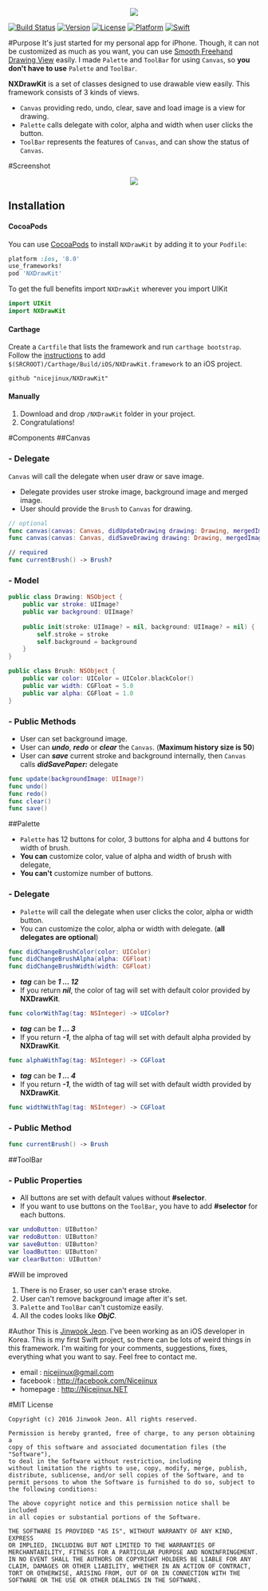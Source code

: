 
<p align="center">
  <img src="images/logo.jpg"/>
</p>


[![Build Status](https://travis-ci.org/Nicejinux/NXDrawKit.svg?branch=master)](https://travis-ci.org/Nicejinux/NXDrawKit)
[![Version](https://img.shields.io/cocoapods/v/NXDrawKit.svg?style=flat)](http://cocoapods.org/pods/NXDrawKit)
[![License](https://img.shields.io/badge/license-MIT-yellow.svg)](http://cocoapods.org/pods/NXDrawKit)
[![Platform](https://img.shields.io/cocoapods/p/NXDrawKit.svg?style=flat)](http://cocoapods.org/pods/NXDrawKit)
[![Swift](https://img.shields.io/badge/Swift-2.2-green.svg)](http://cocoapods.org/pods/NXDrawKit)

#Purpose
It's just started for my personal app for iPhone.
Though, it can not be customized as much as you want, you can use [Smooth Freehand Drawing View](http://code.tutsplus.com/tutorials/ios-sdk_freehand-drawing--mobile-13164) easily.
I made `Palette` and `ToolBar` for using `Canvas`, so **you don't have to use** `Palette` and `ToolBar`.

**NXDrawKit** is a set of classes designed to use drawable view easily. 
This framework consists of 3 kinds of views.
 - `Canvas` providing redo, undo, clear, save and load image is a view  for drawing.
 - `Palette` calls delegate with color, alpha and width when user clicks the button.
 - `ToolBar` represents the features of `Canvas`, and can show the status of `Canvas`.



#Screenshot
<p align="center">
  <img src="images/screenShot.gif" border="black"/>
</p>



## Installation

#### CocoaPods
You can use [CocoaPods](http://cocoapods.org/) to install `NXDrawKit` by adding it to your `Podfile`:

```ruby
platform :ios, '8.0'
use_frameworks!
pod 'NXDrawKit'
```

To get the full benefits import `NXDrawKit` wherever you import UIKit

``` swift
import UIKit
import NXDrawKit
```
#### Carthage
Create a `Cartfile` that lists the framework and run `carthage bootstrap`. Follow the [instructions](https://github.com/Carthage/Carthage#if-youre-building-for-ios) to add `$(SRCROOT)/Carthage/Build/iOS/NXDrawKit.framework` to an iOS project.

```
github "nicejinux/NXDrawKit"
```
#### Manually
1. Download and drop ```/NXDrawKit``` folder in your project.  
2. Congratulations!  

#Components
##Canvas 
### - Delegate
`Canvas` will call the delegate when user draw or save image.  
- Delegate provides user stroke image, background image and merged image. 
- User should provide the `Brush` to `Canvas` for drawing.

```swift
// optional
func canvas(canvas: Canvas, didUpdateDrawing drawing: Drawing, mergedImage image: UIImage?)
func canvas(canvas: Canvas, didSaveDrawing drawing: Drawing, mergedImage image: UIImage?)

// required
func currentBrush() -> Brush?
```

### - Model

```swift
public class Drawing: NSObject {
    public var stroke: UIImage?
    public var background: UIImage?
    
    public init(stroke: UIImage? = nil, background: UIImage? = nil) {
        self.stroke = stroke
        self.background = background
    }
}

public class Brush: NSObject {
    public var color: UIColor = UIColor.blackColor()
    public var width: CGFloat = 5.0
    public var alpha: CGFloat = 1.0
}
```


### - Public Methods
 - User can set background image.
 - User can ***undo***, ***redo*** or ***clear*** the `Canvas`. (**Maximum history size is 50**)
 - User can ***save*** current stroke and background internally, then `Canvas` calls ***didSavePaper:*** delegate

```swift
func update(backgroundImage: UIImage?)
func undo()
func redo()
func clear()
func save() 
```

##Palette 
 - `Palette` has 12 buttons for color, 3 buttons for alpha and 4 buttons for width of brush.
 - **You can** customize color, value of alpha and width of brush with delegate, 
 - **You can't** customize number of buttons.

### - Delegate
 - `Palette` will call the delegate when user clicks the color, alpha or width button.
 - You can customize the color, alpha or width with delegate. (**all delegates are optional**)

```swift
func didChangeBrushColor(color: UIColor)
func didChangeBrushAlpha(alpha: CGFloat)
func didChangeBrushWidth(width: CGFloat)
```

 - ***tag*** can be ***1 ... 12*** 
 - If you return ***nil***, the color of tag will set with default color provided by **NXDrawKit**.

```swift
func colorWithTag(tag: NSInteger) -> UIColor?
```

 - ***tag*** can be ***1 ... 3***
 - If you return ***-1***, the alpha of tag will set with default alpha provided by **NXDrawKit**.

```swift
func alphaWithTag(tag: NSInteger) -> CGFloat
```

 - ***tag*** can be ***1 ... 4***
 - If you return ***-1***, the width of tag will set with default width provided by **NXDrawKit**.

```swift
func widthWithTag(tag: NSInteger) -> CGFloat

```


### - Public Method

```swift
func currentBrush() -> Brush
```

##ToolBar
### - Public Properties
 - All buttons are set with default values without **#selector**.
 - If you want to use buttons on the `ToolBar`, you have to add **#selector** for each buttons.
```swift
var undoButton: UIButton?
var redoButton: UIButton?
var saveButton: UIButton?
var loadButton: UIButton?
var clearButton: UIButton?
```


#Will be improved
1. There is no Eraser, so user can't erase stroke.
2. User can't remove background image after it's set.
3. `Palette` and `ToolBar` can't customize easily.
4. All the codes looks like ***ObjC***.



#Author
This is [Jinwook Jeon](http://Nicejinux.NET). 
I've been working as an iOS developer in Korea. 
This is my first Swift project, so there can be lots of weird things in this framework.
I'm waiting for your comments, suggestions, fixes, everything what you want to say.
Feel free to contact me.

 - email : nicejinux@gmail.com
 - facebook : http://facebook.com/Nicejinux
 - homepage : http://Nicejinux.NET


#MIT License

	Copyright (c) 2016 Jinwook Jeon. All rights reserved.

	Permission is hereby granted, free of charge, to any person obtaining a
	copy of this software and associated documentation files (the "Software"),
	to deal in the Software without restriction, including
	without limitation the rights to use, copy, modify, merge, publish,
	distribute, sublicense, and/or sell copies of the Software, and to
	permit persons to whom the Software is furnished to do so, subject to
	the following conditions:

	The above copyright notice and this permission notice shall be included
	in all copies or substantial portions of the Software.

	THE SOFTWARE IS PROVIDED "AS IS", WITHOUT WARRANTY OF ANY KIND, EXPRESS
	OR IMPLIED, INCLUDING BUT NOT LIMITED TO THE WARRANTIES OF
	MERCHANTABILITY, FITNESS FOR A PARTICULAR PURPOSE AND NONINFRINGEMENT.
	IN NO EVENT SHALL THE AUTHORS OR COPYRIGHT HOLDERS BE LIABLE FOR ANY
	CLAIM, DAMAGES OR OTHER LIABILITY, WHETHER IN AN ACTION OF CONTRACT,
	TORT OR OTHERWISE, ARISING FROM, OUT OF OR IN CONNECTION WITH THE
	SOFTWARE OR THE USE OR OTHER DEALINGS IN THE SOFTWARE.
	


